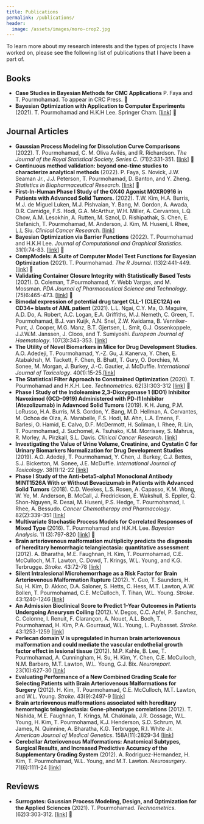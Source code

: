 ```yaml
---
title: Publications
permalink: /publications/
header:
  image: /assets/images/moro-crop2.jpg
---
```

To learn more about my research interests and the types of projects I have worked on, please see the following list of publications that I have been a part of. 

## Books
- **Case Studies in Bayesian Methods for CMC Applications** P. Faya and T. Pourmohamad. To appear in CRC Press. 🔴
- **Bayesian Optimization with Application to Computer Experiments** (2021). T. Pourmohamad and H.K.H Lee. Springer Cham. [[link](https://link.springer.com/book/10.1007/978-3-030-82458-7)] 🔴

## Journal Articles

- **Gaussian Process Modeling for Dissolution Curve Comparisons** (2022). T. Pourmohamad, C. M. Oliva Avilés, and R. Richardson. *The Journal of the Royal Statistical Society, Series C*. (71)2:331-351. [[link](https://rss.onlinelibrary.wiley.com/doi/10.1111/rssc.12535)] 🔴
- **Continuous method validation: beyond one-time studies to characterize analytical methods** (2022). P. Faya, S. Novick, J.W. Seaman Jr., J.J. Peterson, T. Pourmohamad, D. Banton, and Y. Zheng. *Statistics in Biopharmaceutical Research*. [[link](https://www.tandfonline.com/doi/abs/10.1080/19466315.2022.2036637)] 🔴
- **First-In-Human Phase I Study of the OX40 Agonist MOXR0916 in Patients with Advanced Solid Tumors.** (2022). T.W. Kim, H.A. Burris, M.J. de Miguel Luken, M.J. Pishvaian, Y. Bang, M. Gordon, A. Awada, D.R. Camidge, F.S. Hodi, G.A. McArthur, W.H. Miller, A. Cervantes, L.Q. Chow, A.M. Lesokhin, A. Rutten, M. Sznol, D. Rishipathak, S. Chen, E. Stefanich, T. Pourmohamad, M. Anderson, J. Kim, M. Huseni, I. Rhee, L.L Siu. *Clinical Cancer Research*. [[link](https://aacrjournals.org/clincancerres/article/doi/10.1158/1078-0432.CCR-21-4020/706911/First-In-Human-Phase-I-Study-of-the-OX40-Agonist)]
- **Bayesian Optimization via Barrier Functions** (2022). T. Pourmohamad and H.K.H Lee. *Journal of Computational and Graphical Statistics*. 31(1):74-83. [[link](https://www.tandfonline.com/doi/abs/10.1080/10618600.2021.1935270?journalCode=ucgs20)] 🔴
- **CompModels: A Suite of Computer Model Test Functions for Bayesian Optimization** (2021). T. Pourmohamad. *The R Journal*. (13)2:441-449. [[link](https://journal.r-project.org/archive/2021/RJ-2021-076/)] 🔴
- **Validating Container Closure Integrity with Statistically Based Tests** (2021). D. Coleman, T.Pourmohamad, Y. Webb Vargas, and M. Mossman. *PDA Journal of Pharmaceutical Science and Technology*. (75)6:465-473. [[link](https://journal.pda.org/content/75/6/465)] 🔴
- **Bimodal expression of potential drug target CLL-1 (CLEC12A) on CD34+ blasts of AML patient** (2021). L.L. Ngai, C.Y. Ma, O. Maguire, A.D. Do, A. Robert, A.C. Logan, E.A. Griffiths, M.J. Nemeth, C. Green, T. Pourmohamad, B.J. van Kuijk, A.N. Snel, Z.W. Kwidama, B. Venniker-Punt, J. Cooper, M.G. Manz, B.T. Gjertsen, L. Smit, G.J. Ossenkoppele, J.J.W.M. Janssen, J. Cloos, and T. Sumiyoshi. *European Journal of Haematology*. 107(3):343-353. [[link](https://onlinelibrary.wiley.com/doi/10.1111/ejh.13672)]
- **The Utility of Novel Biomarkers in Mice for Drug Development Studies**. A.O. Adedeji, T. Pourmohamad, Y.-Z. Gu, J. Kanerva, Y. Chen, E. Atabakhsh, M. Tackett, F. Chen, B. Bhatt, T. Gury, O. Dorchies, M. Sonee, M. Morgan, J. Burkey, J.-C. Gautier, J. McDuffie. *International Journal of Toxicology*. 40(1):15-25.[[link](https://journals.sagepub.com/doi/10.1177/1091581820970498)]
- **The Statistical Filter Approach to Constrained Optimization** (2020). T. Pourmohamad and H.K.H. Lee. *Technometrics*. 62(3):303-312 [[link](https://doi.org/10.1080/00401706.2019.1638304)] 🔴
- **Phase I Study of the Indoleamine 2,3-Dioxygenase 1 (IDO1) Inhibitor Navoximod (GCD-0919) Administered with PD-l1 Inhibitor (Atezolizumab) in Adavnced Solid Tumors** (2019).
K.H. Jung, P.M. LoRusso, H.A. Burris, M.S. Gordon, Y. Bang, M.D. Hellman, A. Cervantes, M. Ochoa de Olza, A. Marabelle, F.S. Hodi, M. Ahn, L.A. Emens, F. Barlesi, O. Hamid, E. Calvo, D.F. McDermott, H. Soliman, I. Rhee, R. Lin, T. Pourmohamad, J. Suchomel, A. Tsuhako, K.M. Morrissey, S. Mahrus, R. Morley, A. Pirzkall, S.L. Davis. *Clinical Cancer Research*. [[link](http://clincancerres.aacrjournals.org/content/early/2019/02/15/1078-0432.CCR-18-2740.abstract?casa_token=LiE4CMwwEMgAAAAA:9klg5HYecBTePpF8btXVJyJjbdTcHV8aNahPBx_muABv9C9mBJETT6Zm7AFeZ2LdQGg3px39GhxJXLhN0A)]
- **Investigating the Value of Urine Volume, Creatinine, and Cystatin C for Urinary Biomarkers Normalization
for Drug Development Studies** (2019).
A.O. Adedeji, T. Pourmohamad, Y. Chen, J. Burkey, C.J. Bettes, S.J. Bickerton, M. Sonee, J.E. McDuffie. *International Journal of Toxicology*. 38(1):12-22 [[link](https://journals.sagepub.com/doi/abs/10.1177/1091581818819791?casa_token=zWCDgta3dP4AAAAA:Hpp7e-GXLGP1-tYeZ1sey8BXkZfGABn14SZAi9raoT9lIHMuG43ishE7bYgB8oATrz12EcrkWUAmwA)]
- **Phase I Study of the Anti-beta5-alpha1 Monoclonal Antibody MINT1526A With or Without Bevacizumab in Patients with Advanced Solid Tumors** (2018).
C.D. Weekes, L.S. Rosen, A. Capasso, K.M. Wong, W. Ye, M. Anderson, B. McCall, J. Fredrickson, E.
Wakshull, S. Eppler, Q. Shon-Nguyen, R. Desai, M. Huseni, P.S. Hedge, T. Pourmohamad, I. Rhee, A.
Bessudo. *Cancer Chemotherapy and Pharmacology*. 82(2):339-351 [[link](https://rd.springer.com/article/10.1007/s00280-018-3622-8)]
- **Multivariate Stochastic Process Models for Correlated Responses of Mixed Type** (2016).
T. Pourmohamad and H.K.H. Lee. *Bayesian Analysis*. 11 (3):797-820 [[link](https://projecteuclid.org/euclid.ba/1444308210)] 🔴
- **Brain arteriovenous malformation multiplicity predicts the diagnosis of hereditary hemorrhagic telangiectasia: quantitative assessment** (2012).
A. Bharatha, M.E. Faughnan, H. Kim, T. Pourmohamad, C.E. McCulloch, M.T. Lawton, C. Dowd, T.
Krings, W.L. Young, and K.G. Terbrugge. *Stroke*. 43:72-78 [[link](https://www.ahajournals.org/doi/full/10.1161/STROKEAHA.111.629865)]
- **Silent Intralesional Microhemorrhage as a Risk Factor for Brain Arteriovenous Malformation Rupture** (2012).
Y. Guo, T. Saunders, H. Su, H. Kim, D. Akkoc, D.A. Saloner, S. Hetts, C. Hess, M.T. Lawton, A.W.
Bollen, T. Pourmohamad, C.E. McCulloch, T. Tihan, W.L. Young. *Stroke*. 43:1240-1246 [[link](https://www.ahajournals.org/doi/full/10.1161/STROKEAHA.111.647263)]
- **An Admission Bioclinical Score to Predict 1-Year Outcomes in Patients Undergoing Aneurysm Coiling** (2012).
V. Degos, C.C. Apfel, P. Sanchez, C. Colonne, I. Renuit, F. Clarançon, A. Nouet, A.L. Boch, T. Pourmohamad,
H. Kim, P.A. Gourraud, W.L. Young, L. Puybasset. *Stroke*. 43:1253-1259 [[link](https://www.ahajournals.org/doi/full/10.1161/STROKEAHA.111.638197)]
- **Perlecan domain V is upregulated in human brain arteriovenous malformation and could mediate the vascular endothelial growth factor effect in lesional tissue** (2012). 
M.P. Kahle, B. Lee, T. Pourmohamad, A. Cunningham, H. Su, H. Kim, Y. Chen, C.E. McCulloch,
N.M. Barbaro, M.T. Lawton, W.L. Young, G.J. Bix. *Neuroreport*. 23(10):627-30 [[link](https://www.ncbi.nlm.nih.gov/pmc/articles/PMC3535489/)]
- **Evaluating Performance of a New Combined Grading Scale for Selecting Patients with Brain Arteriovenous Malformations for Surgery** (2012).
H. Kim, T. Pourmohamad, C.E. McCulloch, M.T. Lawton, and W.L. Young. *Stroke*. 43(9):2497-9 [[link](https://www.ahajournals.org/doi/full/10.1161/STROKEAHA.112.661942)]
- **Brain arteriovenous malformations associated with hereditary hemorrhagic telangiectasia: Gene-phenotype
correlations** (2012).
T. Nishida, M.E. Faughnan, T. Krings, M. Chakinala, J.R. Gossage, W.L. Young, H. Kim, T. Pourmohamad,
K.J. Henderson, S.D. Schrum, M. James, N. Quinnine, A. Bharatha, K.G. Terbrugge, R.I. White Jr. *American Journal of Medical Genetics*. 158A(11):2829-34 [[link](https://www.ncbi.nlm.nih.gov/pubmed/22991266)]
- **Cerebellar Arteriovenous Malformations: Anatomical Subtypes, Surgical Results, and Increased Predictive Accuracy of the
Supplementary Grading System** (2012).
A. Rodriguez-Hernandez, H. Kim, T. Pourmohamad, W.L. Young, and M.T. Lawton. *Neurosurgery*. 71(6):1111-24 [[link](https://www.ncbi.nlm.nih.gov/pubmed/22986595)]

## Reviews
- **Surrogates: Gaussian Process Modeling, Design, and Optimization for the Applied Sciences** (2021). T. Pourmohamad. *Technometrics*. (62)3:303-312. [[link](https://www.tandfonline.com/doi/full/10.1080/00401706.2020.1865008)] 🔴
